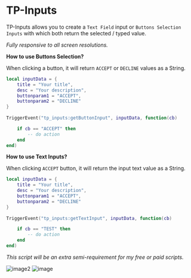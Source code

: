 # TP-Inputs

TP-Inputs allows you to create a `Text Field` input or `Buttons Selection Inputs` with which both return the selected / typed value. 

*Fully responsive to all screen resolutions.*


**How to use Buttons Selection?**

When clicking a button, it will return `ACCEPT` or `DECLINE` values as a String.

```lua
local inputData = {
    title = "Your title",
    desc = "Your description",
    buttonparam1 = "ACCEPT",
    buttonparam2 = "DECLINE"
}
                            
TriggerEvent("tp_inputs:getButtonInput", inputData, function(cb)

    if cb == "ACCEPT" then
        -- do action
    end
end) 
```

**How to use Text Inputs?**

When clicking  `ACCEPT`  button, it will return the input text value as a String.

```lua
local inputData = {
    title = "Your title",
    desc = "Your description",
    buttonparam1 = "ACCEPT",
    buttonparam2 = "DECLINE"
}
                            
TriggerEvent("tp_inputs:getTextInput", inputData, function(cb)

    if cb == "TEST" then
        -- do action
    end
end) 
```

*This script will be an extra semi-requirement for my free or paid scripts.*

![image2](https://user-images.githubusercontent.com/84135181/220184654-76c6543e-054a-41ed-9eb0-adb5c3848549.png)
![image](https://user-images.githubusercontent.com/84135181/220184657-850ef2ce-2ccf-470b-8302-507aaaf7387c.png)
